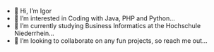 - 👋 Hi, I’m Igor
- 👀 I’m interested in Coding with Java, PHP and Python...
- 🌱 I’m currently studying Business Informatics at the Hochschule Niederrhein...
- 💞️ I’m looking to collaborate on any fun projects, so reach me out...

<!---
eiswolf21/eiswolf21 is a ✨ special ✨ repository because its `README.md` (this file) appears on your GitHub profile.
You can click the Preview link to take a look at your changes.
--->
